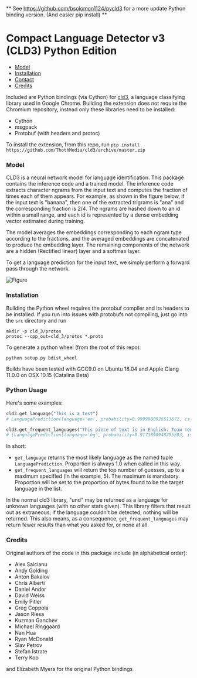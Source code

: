 ** See https://github.com/bsolomon1124/pycld3 for a more update Python binding version. (And easier pip install) **


# Compact Language Detector v3 (CLD3) Python Edition

* [Model](#model)
* [Installation](#installation)
* [Contact](#contact)
* [Credits](#credits)

Included are Python bindings (via Cython) for [cld3](https://github.com/Google/cld3),
a language classifying library used in Google Chrome. Building the extension does not
require the Chromium repository, instead only these libraries need to
be installed:

- Cython
- msgpack
- Protobuf (with headers and protoc)

To install the extension, from this repo,
run `pip install https://github.com/ThothMedia/cld3/archive/master.zip`

### Model

CLD3 is a neural network model for language identification. This package
 contains the inference code and a trained model. The inference code
 extracts character ngrams from the input text and computes the fraction
 of times each of them appears. For example, as shown in the figure below,
 if the input text is "banana", then one of the extracted trigrams is "ana"
 and the corresponding fraction is 2/4. The ngrams are hashed down to an id
 within a small range, and each id is represented by a dense embedding vector
 estimated during training.

The model averages the embeddings corresponding to each ngram type according
 to the fractions, and the averaged embeddings are concatenated to produce
 the embedding layer. The remaining components of the network are a hidden
 (Rectified linear) layer and a softmax layer.

To get a language prediction for the input text, we simply perform a forward
 pass through the network.

![Figure](model.png "CLD3")

### Installation
Building the Python wheel requires the protobuf compiler and its headers to be installed.
If you run into issues with protobufs not compiling, just go into the `src` directory and run

```
mkdir -p cld_3/protos
protoc --cpp_out=cld_3/protos *.proto
```

To generate a python wheel (from the root of this repo):

```
python setup.py bdist_wheel
```

Builds have been tested with GCC9.0 on Ubuntu 18.04 and Apple Clang 11.0.0 on OSX 10.15 (Catalina Beta)

### Python Usage
Here's some examples:

```python
cld3.get_language("This is a test")
# LanguagePrediction(language='en', probability=0.9999980926513672, is_reliable=True, proportion=1.0)

cld3.get_frequent_languages("This piece of text is in English. Този текст е на Български.", 5)
# [LanguagePrediction(language='bg', probability=0.9173890948295593, is_reliable=True, proportion=0.5853658318519592), LanguagePrediction(language='en', probability=0.9999790191650391, is_reliable=True, proportion=0.4146341383457184)]
```

In short:
- `get_language` returns the most likely language as the named tuple `LanguagePrediction`. Proportion is always 1.0 when called in this way.
- `get_frequent_languages` will return the top number of guesses, up to a maximum specified (in the example, 5). The maximum is mandatory. Proportion will be set to the proportion of bytes found to be the target language in the list.

In the normal cld3 library, "und" may be returned as a language for unknown languages (with no other stats given). This library filters that result out as extraneous; if the language couldn't be detected, nothing will be returned. This also means, as a consequence, `get_frequent_languages` may return fewer results than what you asked for, or none at all.

### Credits

Original authors of the code in this package include (in alphabetical order):

* Alex Salcianu
* Andy Golding
* Anton Bakalov
* Chris Alberti
* Daniel Andor
* David Weiss
* Emily Pitler
* Greg Coppola
* Jason Riesa
* Kuzman Ganchev
* Michael Ringgaard
* Nan Hua
* Ryan McDonald
* Slav Petrov
* Stefan Istrate
* Terry Koo

and Elizabeth Myers for the original Python bindings

